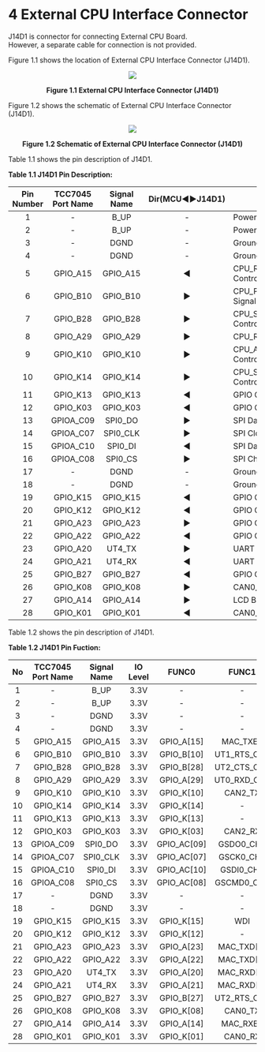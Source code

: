 <h1 style="color:re">
  4 External CPU Interface Connector
</h1>


J14D1 is connector for connecting External CPU Board.  
However, a separate cable for connection is not provided.  

Figure 1.1 shows the location of External CPU Interface Connector (J14D1).
<p align="center"><img src="https://github.com/Topst-Dev/Documentation/assets/161264431/bd36977b-a30d-49fc-bf69-0069ef321471"></p>
<p align="center"><strong>Figure 1.1 External CPU Interface Connector (J14D1)</strong></p>


Figure 1.2 shows the schematic of External CPU Interface Connector (J14D1).
<p align="center"><img src="https://github.com/Topst-Dev/Documentation/assets/161264431/b6b15a5e-ca36-4d29-b53f-a282fc981757"></p>
<p align="center"><strong>Figure 1.2 Schematic of External CPU Interface Connector (J14D1)</strong></p>

Table 1.1 shows the pin description of J14D1.  

**Table 1.1 J14D1 Pin Description:**  

|  Pin Number | TCC7045 Port Name | Signal Name | Dir(MCU◀▶J14D1)| Description                                |
|:-----------:|:-----------------:|:-----------:|:--------------:|----------------------------------------------|
| 1           |         -         | B_UP        |  -             | Power 12V                                    |
| 2           |         -         | B_UP        |  -             | Power 12V                                    |
| 3           |         -         | DGND        |  -             | Ground                                       |
| 4           |         -         | DGND        |  -             | Ground                                       |
| 5           | GPIO_A15          | GPIO_A15    |  ◀            | CPU_RSTOUT# : PMIC RSTOUT Control Signal     |
| 6           | GPIO_B10          | GPIO_B10    |  ▶            | CPU_PWR_EN  : CPU_PWR_EN Control Signal      |
| 7           | GPIO_B28          | GPIO_B28    |  ▶            | CPU_SYS_PWR_EN:CPU_SYS_PWR_EN Control Signal |
| 8           | GPIO_A29          | GPIO_A29    |  ▶            | CPU_RST# : CPU Reset Control                 |
| 9           | GPIO_K10          | GPIO_K10    |  ▶            | CPU_ALIVE_PWR_CTL : ALIVE_PWR Control Signal |
| 10          | GPIO_K14          | GPIO_K14    |  ▶            | CPU_STR_Module : CPU_STR_Mode Control        |
| 11          | GPIO_K13          | GPIO_K13    |  ◀            | GPIO Control Signal                          |
| 12          | GPIO_K03          | GPIO_K03    |  ◀            | GPIO Control Signal                          |
| 13          | GPIOA_C09         | SPI0_DO     |  ▶            | SPI Data input                               |
| 14          | GPIOA_C07         | SPI0_CLK    |  ▶            | SPI Clock                                    |
| 15          | GPIOA_C10         | SPI0_DI     |  ◀            | SPI Data Output                              |
| 16          | GPIOA_C08         | SPI0_CS     |  ▶            | SPI Chip Selection                           |
| 17          |        -          | DGND        |  -             | Ground                                       |
| 18          |        -          | DGND        |  -             | Ground                                       |
| 19          | GPIO_K15          | GPIO_K15    |  ◀            | GPIO Control Signal                          |
| 20          | GPIO_K12          | GPIO_K12    |  ◀            | GPIO Control Signal                          |
| 21          | GPIO_A23          | GPIO_A23    |  ▶            | GPIO Control Signal                          |
| 22          | GPIO_A22          | GPIO_A22    |  ◀            | GPIO Control Signal                          | 
| 23          | GPIO_A20          | UT4_TX      |  ▶            | UART Transmit                                |
| 24          | GPIO_A21          | UT4_RX      |  ◀            | UART Receive                                 |
| 25          | GPIO_B27          | GPIO_B27    |  ◀            | GPIO Control Signal                          |
| 26          | GPIO_K08          | GPIO_K08    |  ▶            | CAN0_TX                                      |                         
| 27          | GPIO_A14          | GPIO_A14    |  ▶            | LCD Backlight Enable Control                 |
| 28          | GPIO_K01          | GPIO_K01    |  ◀            | CAN0_RX                                      |

Table 1.2 shows the pin description of J14D1. 

**Table 1.2 J14D1 Pin Fuction:**  

|  No         | TCC7045 Port Name | Signal Name | IO Level | FUNC0        | FUNC1       | FUNC2       | FUNC3          | FUNC4(ANALOG) |
|:-----------:|:-----------------:|:-----------:|:--------:|:------------:|:-----------:|:-----------:|:--------------:|:-------------:|
| 1           |         -         | B_UP        | 3.3V     |       -      |       -     |      -      |        -       |       -       |
| 2           |         -         | B_UP        | 3.3V     |       -      |       -     |      -      |        -       |       -       |
| 3           |         -         | DGND        | 3.3V     |       -      |       -     |      -      |        -       |       -       |
| 4           |         -         | DGND        | 3.3V     |       -      |       -     |      -      |        -       |       -       |
| 5           | GPIO_A15          | GPIO_A15    | 3.3V     | GPIO_A[15]   | MAC_TXER    | PWM_OUT[05] |        -       |       -       |
| 6           | GPIO_B10          | GPIO_B10    | 3.3V     | GPIO_B[10]   | UT1_RTS_CH0 | PWM_OUT[04] | MFIO_2_CH1[02] |       -       |
| 7           | GPIO_B28          | GPIO_B28    | 3.3V     | GPIO_B[28]   | UT2_CTS_CH0 | PWM_OUT[08] |        -       |       -       | 
| 8           | GPIO_A29          | GPIO_A29    | 3.3V     | GPIO_A[29]   | UT0_RXD_CH0 | SNOR1_RST#  |        -       |       -       |
| 9           | GPIO_K10          | GPIO_K10    | 3.3V     | GPIO_K[10]   | CAN2_TX     | PWM_OUT[02] |        -       |       -       |
| 10          | GPIO_K14          | GPIO_K14    | 3.3V     | GPIO_K[14]   |       -     | PWM_OUT[06] | MFIO_0_CH3[03] |       -       | 
| 11          | GPIO_K13          | GPIO_K13    | 3.3V     | GPIO_K[13]   |       -     | PWM_OUT[05] | MFIO_0_CH3[02] |       -       |
| 12          | GPIO_K03          | GPIO_K03    | 3.3V     | GPIO_K[03]   | CAN2_RX     |      -      |        -       |       -       |
| 13          | GPIOA_C09         | SPI0_DO     | 3.3V     | GPIO_AC[09]  | GSDO0_CH1   | PWM_OUT[03] | MFIO_1_CH2[01] | AD1[09]       |
| 14          | GPIOA_C07         | SPI0_CLK    | 3.3V     | GPIO_AC[07]  | GSCK0_CH1   | PWM_OUT[01] | MFIO_0_CH2[03] | AD1[07]       |
| 15          | GPIOA_C10         | SPI0_DI     | 3.3V     | GPIO_AC[10]  | GSDI0_CH1   | PWM_OUT[04] | MFIO_1_CH2[02] | AD1[10]       |
| 16          | GPIOA_C08         | SPI0_CS     | 3.3V     | GPIO_AC[08]  | GSCMD0_CH1  | PWM_OUT[02] | MFIO_1_CH2[00] | AD1[08]       |
| 17          |        -          | DGND        | 3.3V     |       -      |       -     |      -      |        -       |       -       |
| 18          |        -          | DGND        | 3.3V     |       -      |       -     |      -      |        -       |       -       |
| 19          | GPIO_K15          | GPIO_K15    | 3.3V     | GPIO_K[15]   | WDI         | PWM_OUT[07] |        -       |       -       |
| 20          | GPIO_K12          | GPIO_K12    | 3.3V     | GPIO_K[12]   |       -     | PWM_OUT[04] | MFIO_0_CH3[01] |       -       |
| 21          | GPIO_A23          | GPIO_A23    | 3.3V     | GPIO_A[23]   | MAC_TXD[5]  |      -      | MFIO_1_CH0[03] |       -       |
| 22          | GPIO_A22          | GPIO_A22    | 3.3V     | GPIO_A[22]   | MAC_TXD[4]  |      -      | MFIO_1_CH0[02] |       -       | 
| 23          | GPIO_A20          | UT4_TX      | 3.3V     | GPIO_A[20]   | MAC_RXD[6]  |      -      | MFIO_1_CH0[00] |       -       |
| 24          | GPIO_A21          | UT4_RX      | 3.3V     | GPIO_A[21]   | MAC_RXD[7]  |      -      | MFIO_1_CH0[01] |       -       |
| 25          | GPIO_B27          | GPIO_B27    | 3.3V     | GPIO_B[27]   | UT2_RTS_CH0 | PWM_OUT[07] |        -       |       -       |
| 26          | GPIO_K08          | GPIO_K08    | 3.3V     | GPIO_K[08]   | CAN0_TX     | PWM_OUT[00] |        -       |       -       |
| 27          | GPIO_A14          | GPIO_A14    | 3.3V     | GPIO_A[14]   | MAC_RXER    | PWM_OUT[04] |        -       |       -       |
| 28          | GPIO_K01          | GPIO_K01    | 3.3V     | GPIO_K[01]   | CAN0_RX     |      -      |        -       |       -       |
